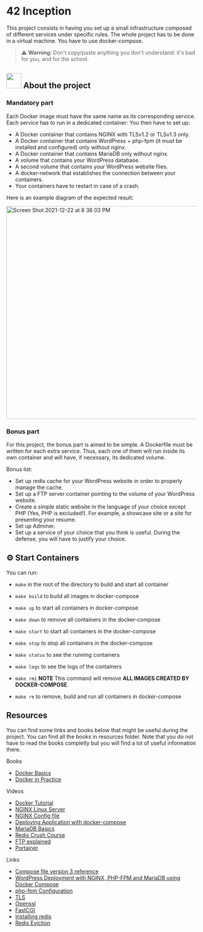 # 42 Inception

This project consists in having you set up a small infrastructure composed of different
services under specific rules. The whole project has to be done in a virtual machine. You
have to use docker-compose.

> ⚠️ **Warning**: Don't copy/paste anything you don't understand: it's bad for you, and for the school.

## <img src="https://www.docker.com/sites/default/files/d8/2019-07/vertical-logo-monochromatic.png"  width="40px"> About the project

### Mandatory part

Each Docker image must have the same name as its corresponding service.
Each service has to run in a dedicated container:
  You then have to set up:
  - A Docker container that contains NGINX with TLSv1.2 or TLSv1.3 only.
  - A Docker container that contains WordPress + php-fpm (it must be installed and configured) only without nginx.
  - A Docker container that contains MariaDB only without nginx.
  - A volume that contains your WordPress database.
  - A second volume that contains your WordPress website files.
  - A docker-network that establishes the connection between your containers.
  - Your containers have to restart in case of a crash.

Here is an example diagram of the expected result:

<img width="562" alt="Screen Shot 2021-12-22 at 8 38 03 PM" src="https://user-images.githubusercontent.com/54292953/147146268-a616f39a-3f16-41f8-80c9-db5494c3dfe7.png">

### Bonus part

For this project, the bonus part is aimed to be simple.
A Dockerfile must be written for each extra service. Thus, each one of them will run
inside its own container and will have, if necessary, its dedicated volume.

Bonus list:
   - Set up redis cache for your WordPress website in order to properly manage the
cache.
   - Set up a FTP server container pointing to the volume of your WordPress website.
   - Create a simple static website in the language of your choice except PHP (Yes, PHP
is excluded!). For example, a showcase site or a site for presenting your resume.
   - Set up Adminer.
   - Set up a service of your choice that you think is useful. During the defense, you
will have to justify your choice.

## ⚙️ Start Containers

You can run:

  - `make` in the root of the directory to build and start all container

  - `make build` to build all images in docker-compose

  - `make up` to start all containers in docker-compose

  - `make down` to remove all containers in the docker-compose

  - `make start` to start all containers in the docker-compose

  - `make stop` to stop all containers in the docker-compose

  - `make status` to see the running containers

  - `make logs` to see the logs of the containers

  - `make rmi` **NOTE** This command will remove **ALL IMAGES CREATED BY DOCKER-COMPOSE**.

  - `make re` to remove, build and run all containers in docker-compose

## Resources

You can find some links and books below that might be useful during the project. You can find all the books in resources folder. 
Note that you do not have to read the books completly but you will find a lot of useful information there.

Books

- [Docker Basics](https://github.com/42YerevanProjects/42_Inception/tree/master/resources)
- [Docker in Practice](https://github.com/42YerevanProjects/42_Inception/tree/master/resources)

Videos

- [Docker Tutorial](https://youtu.be/fqMOX6JJhGo)
- [NGINX Linux Server](https://youtu.be/MP3Wm9dtHSQ)
- [NGINX Config file](https://youtu.be/NEf3CFjN0Dg)
- [Deploying Application with docker-compose](https://youtu.be/vJAfq6Ku4cI)
- [MariaDB Basics](https://youtu.be/qxPnGlIxYC8)
- [Redis Crush Course](https://youtu.be/jgpVdJB2sKQ)
- [FTP explained](https://youtu.be/L9aZpg0ip70)
- [Portainer](https://youtu.be/8q9k1qzXRk4)

Links

- [Compose file version 3 reference](https://docs.docker.com/compose/compose-file/compose-file-v3/)
- [WordPress Deployment with NGINX, PHP-FPM and MariaDB using Docker Compose](https://medium.com/swlh/wordpress-deployment-with-nginx-php-fpm-and-mariadb-using-docker-compose-55f59e5c1a)
- [php-fpm Configuration](https://www.php.net/manual/en/install.fpm.configuration.php)
- [TLS](https://www.internetsociety.org/deploy360/tls/basics/)
- [Openssl](https://www.ssldragon.com/blog/what-is-openssl-and-how-it-works/#:~:text=With%20OpenSSL%2C%20you%20can%20apply,do%20all%20kind%20of%20verifications.)
- [FastCGI](https://www.techtarget.com/whatis/definition/FastCGI)
- [Installing redis](https://unixcop.com/install-redis-server-debian-11/)
- [Redis Eviction](https://redis.io/docs/manual/eviction/)

